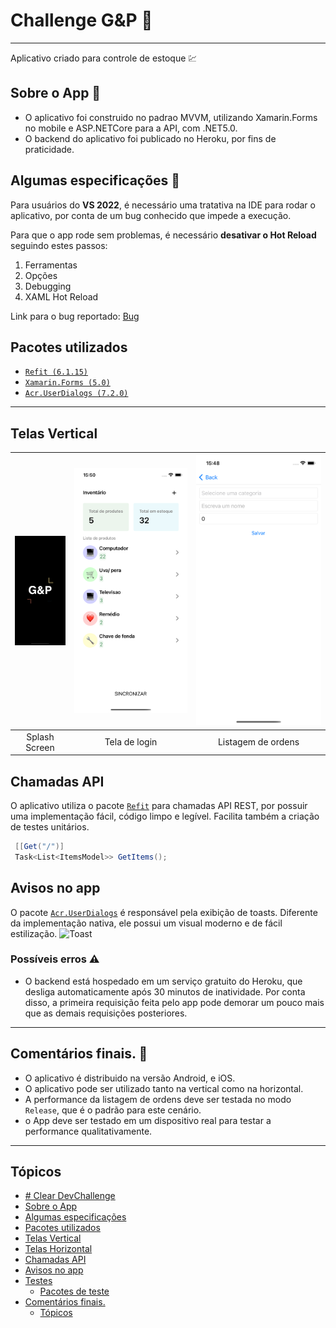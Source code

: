 # Challenge G&P 🚀
---
Aplicativo criado para controle de estoque 💹


## Sobre o App 📱
- O aplicativo foi construido no padrao MVVM, utilizando Xamarin.Forms no mobile e ASP.NETCore para a API, com .NET5.0.
- O backend do aplicativo foi publicado no Heroku, por fins de praticidade.


## Algumas especificações 📝
Para usuários do **VS 2022**, é necessário uma tratativa na IDE para rodar o aplicativo, por conta de um bug conhecido que impede a execução.

Para que o app rode sem problemas, é necessário **desativar o Hot Reload** seguindo estes passos:
 1. Ferramentas 
 2. Opções 
 3. Debugging 
 4. XAML Hot Reload

Link para o bug reportado: [Bug](https://developercommunity.visualstudio.com/t/bug-in-visual-studio-2022-xamarin-signalr-method-n/1528510)



## Pacotes utilizados
- [```Refit (6.1.15)```](https://github.com/reactiveui/refit)
- [```Xamarin.Forms (5.0)```](https://github.com/xamarin/Xamarin.Forms)
- [```Acr.UserDialogs (7.2.0)```](https://github.com/aritchie/userdialogs)

---


## Telas Vertical
| ![Page1](Resources/splash.png)  | ![Page2](Resources/items.png) | ![Page3](Resources/add.png)
|:---:|:---:|:---:|
| Splash Screen | Tela de login | Listagem de ordens |

## Chamadas API
O aplicativo utiliza o pacote [```Refit```](https://github.com/reactiveui/refit) para chamadas API REST, por possuir uma implementação fácil, código limpo e legível.
Facilita também a criação de testes unitários.
```C#
 [[Get("/")]
 Task<List<ItemsModel>> GetItems();
```

## Avisos no app
O pacote [```Acr.UserDialogs```](https://github.com/aritchie/userdialogs) é responsável pela exibição de toasts. Diferente da implementação nativa, ele possui um visual moderno e de fácil estilização.
![Toast](Resources/toast.png)

### Possíveis erros ⚠️
- O backend está hospedado em um serviço gratuito do Heroku, que desliga automaticamente após 30 minutos de inatividade. Por conta disso, a primeira requisição feita pelo app pode demorar um pouco mais que as demais requisições posteriores.
---
 

## Comentários finais. 💬
- O aplicativo é distribuido na versão Android, e iOS.
- O aplicativo pode ser utilizado tanto na vertical como na horizontal.
- A performance da listagem de ordens deve ser testada no modo ```Release```, que é o padrão para este cenário.
- o App deve ser testado em um dispositivo real para testar a performance qualitativamente.

--- 

## Tópicos
- [# Clear DevChallenge](#-clear-devchallenge)
- [Sobre o App](#sobre-o-app)
- [Algumas especificações](#algumas-especificações)
- [Pacotes utilizados](#pacotes-utilizados)
- [Telas Vertical](#telas-vertical)
- [Telas Horizontal](#telas-horizontal)
- [Chamadas API](#chamadas-api)
- [Avisos no app](#avisos-no-app)
- [Testes](#testes)
  - [Pacotes de teste](#pacotes-de-teste)
- [Comentários finais.](#comentários-finais)
  - [Tópicos](#tópicos)
